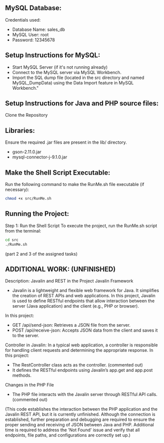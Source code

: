 ## MySQL Database:
Credentials used:
- Database Name: sales_db
- MySQL User: root
- Password: 12345678

## Setup Instructions for MySQL:
- Start MySQL Server (if it's not running already)
- Connect to the MySQL server via MySQL Workbench.
- Import the SQL dump file (located in the src directory and named MySQL_DumpData) using the Data Import feature in MySQL Workbench."

## Setup Instructions for Java and PHP source files:
Clone the Repository

## Libraries: 
Ensure the required .jar files are present in the lib/ directory.
- gson-2.11.0.jar 
- mysql-connector-j-9.1.0.jar


## Make the Shell Script Executable: 
Run the following command to make the RunMe.sh file executable (if necessary): 
```bash
chmod +x src/RunMe.sh 
```

## Running the Project:
Step 1: Run the Shell Script To execute the project, run the RunMe.sh script from the terminal: 
```bash
cd src
./RunMe.sh
```
(part 2 and 3 of the assigned tasks)

## ADDITIONAL WORK: (UNFINISHED)
Description: Javalin and REST in the Project
Javalin Framework
- Javalin is a lightweight and flexible web framework for Java. It simplifies the creation of REST APIs and web applications. In this project, Javalin is used to define RESTful endpoints that allow interaction between the server (Java application) and the client (e.g., PHP or browser).

In this project:
* GET /api/send-json: Retrieves a JSON file from the server.
* POST /api/receive-json: Accepts JSON data from the client and saves it to the server.

Controller in Javalin: In a typical web application, a controller is responsible for handling client requests and determining the appropriate response. In this project:
* The RestController class acts as the controller. (commented out)
* It defines the RESTful endpoints using Javalin’s app.get and app.post methods.

Changes in the PHP File
-  The PHP file interacts with the Javalin server through RESTful API calls. (commented out)

(This code establishes the interaction between the PHP application and the Javalin REST API, but it is currently unfinished. Although the connection is established, further preparation and debugging are required to ensure the proper sending and receiving of JSON between Java and PHP. Additional time is required to address the 'Not Found' issue and verify that all endpoints, file paths, and configurations are correctly set up.)
